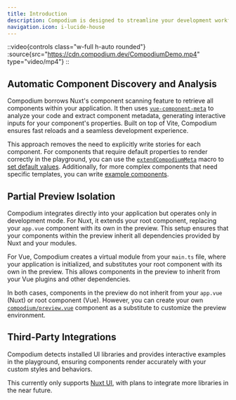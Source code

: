 ```yaml
---
title: Introduction
description: Compodium is designed to streamline your development workflow by providing an easy-to-use, low-maintenance component playground tailored for Vue and Nuxt.
navigation.icon: i-lucide-house
---
```


::video{controls class="w-full h-auto rounded"}
  :source{src="https://cdn.compodium.dev/CompodiumDemo.mp4" type="video/mp4"}
::

## Automatic Component Discovery and Analysis

Compodium borrows Nuxt's component scanning feature to retrieve all components within your application. It then uses [`vue-component-meta`](https://github.com/vuejs/language-tools/blob/master/packages/component-meta/README.md) to analyze your code and extract component metadata, generating interactive inputs for your component's properties. Built on top of Vite, Compodium ensures fast reloads and a seamless development experience.

This approach removes the need to explicitly write stories for each component. For components that require default properties to render correctly in the playground, you can use the [`extendCompodiumMeta`](/essentials/components#default-properties) macro to [set default values](/essentials/components#default-properties). Additionally, for more complex components that need specific templates, you can write [example components](/essentials/components#component-examples).

## Partial Preview Isolation

Compodium integrates directly into your application but operates only in development mode. For Nuxt, it extends your root component, replacing your `app.vue` component with its own in the preview. This setup ensures that your components within the preview inherit all dependencies provided by Nuxt and your modules.

For Vue, Compodium creates a virtual module from your `main.ts` file, where your application is initialized, and substitutes your root component with its own in the preview. This allows components in the preview to inherit from your Vue plugins and other dependencies.

In both cases, components in the preview do not inherit from your `app.vue` (Nuxt) or root component (Vue). However, you can create your own [`compodium/preview.vue`](/essentials/preview) component as a substitute to customize the preview environment.

## Third-Party Integrations

Compodium detects installed UI libraries and provides interactive examples in the playground, ensuring components render accurately with your custom styles and behaviors. 

This currently only supports [Nuxt UI](https://github.com/nuxt/ui), with plans to integrate more libraries in the near future.
